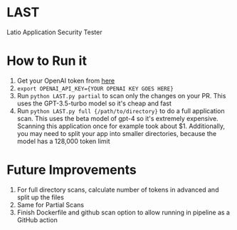 # LAST
Latio Application Security Tester

# How to Run it

1. Get your OpenAI token from [here](https://platform.openai.com/api-keys)
2. `export OPENAI_API_KEY={YOUR OPENAI KEY GOES HERE}`
3. Run `python LAST.py partial` to scan only the changes on your PR. This uses the GPT-3.5-turbo model so it's cheap and fast
4. Run `python LAST.py full {/path/to/directory}` to do a full application scan. This uses the beta model of gpt-4 so it's extremely expensive. Scanning this application once for example took about $1. Additionally, you may need to split your app into smaller directories, because the model has a 128,000 token limit 

# Future Improvements
1. For full directory scans, calculate number of tokens in advanced and split up the files
2. Same for Partial Scans
3. Finish Dockerfile and github scan option to allow running in pipeline as a GitHub action
